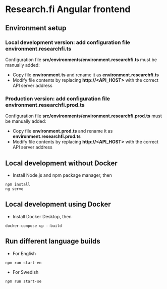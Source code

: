 # Research.fi Angular frontend
## Environment setup
### Local development version: add configuration file environment.researchfi.ts
Configuration file **src/environments/environment.researchfi.ts** must be manually added:
* Copy file **environment.ts** and rename it as **environment.researchfi.ts**
* Modify file contents by replacing **http://<API_HOST>** with the correct API server address
### Production version: add configuration file environment.researchfi.prod.ts
Configuration file **src/environments/environment.researchfi.prod.ts** must be manually added:
* Copy file **environment.prod.ts** and rename it as **environment.researchfi.prod.ts**
* Modify file contents by replacing **http://<API_HOST>** with the correct API server address

## Local development without Docker
* Install Node.js and npm package manager, then
```
npm install
ng serve
```

## Local development using Docker
* Install Docker Desktop, then
```
docker-compose up --build
```

## Run different language builds
* For English
```
npm run start-en
```
* For Swedish
```
npm run start-se
```